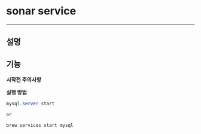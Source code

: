 # sonar service
---

## 설명

## 기능


**시작전 주의사항**



**실행 방법**

```java
mysql.server start

or

brew services start mysql
```
